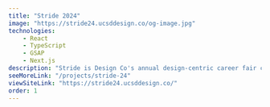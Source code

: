 ```yaml
---
title: "Stride 2024"
image: "https://stride24.ucsddesign.co/og-image.jpg"
technologies:
    - React
    - TypeScript
    - GSAP
    - Next.js
description: "Stride is Design Co's annual design-centric career fair creating a space for meaningful interactions between aspiring designers and industry professionals."
seeMoreLink: "/projects/stride-24"
viewSiteLink: "https://stride24.ucsddesign.co/"
order: 1
---
```

